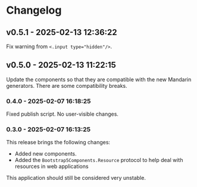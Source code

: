 # Changelog

<!-- changes - write changes below -->

## v0.5.1 - 2025-02-13 12:36:22


Fix warning from `<.input type="hidden"/>`.

## v0.5.0 - 2025-02-13 11:22:15

Update the components so that they are compatible with the
new Mandarin generators. There are some compatibility breaks.

### 0.4.0 - 2025-02-07 16:18:25

Fixed publish script. No user-visible changes.

### 0.3.0 - 2025-02-07 16:13:25

This release brings the following changes:

  * Added new components.
  * Added the `Bootstrap5Components.Resource` protocol to help
    deal with resources in web applications

This application should still be considered very unstable.

